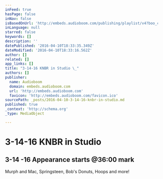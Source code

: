 ```yaml
---
inFeed: true
hasPage: false
inNav: false
isBasedOnUrl: 'http://embeds.audioboom.com/publishing/playlist/v4?boo_content_type=channel&data_for_content_type=3273562&image_option=small&link_color=%2358d1eb&player_theme=light&show_title=true&src=https%3A%2F%2Fapi.audioboom.com%2Fchannels%2F3273562%2Faudio_clips%3Finclude_child_channels%3D1&max_height=500#3-14%20Total%20Recall,%20Mike%20Krukow,%20Kerry%20Keating'
inLanguage: null
starred: false
keywords: []
description: ''
datePublished: '2016-04-10T18:33:35.349Z'
dateModified: '2016-04-10T18:33:16.562Z'
author: []
related: []
app_links: []
title: "3-14-16 KNBR in Studio \_"
authors: []
publisher:
  name: Audioboom
  domain: embeds.audioboom.com
  url: 'http://embeds.audioboom.com'
  favicon: 'http://embeds.audioboom.com/favicon.ico'
sourcePath: _posts/2016-04-10-3-14-16-knbr-in-studio.md
published: true
_context: 'http://schema.org'
_type: MediaObject

---
```

# 3-14-16 KNBR in Studio  

<article style=""><h1>3-14 -16 Appearance starts @36:00 mark</h1><p>Murph and Mac, Springsteen, Bob's Donuts, Hoops and more!</p></article>